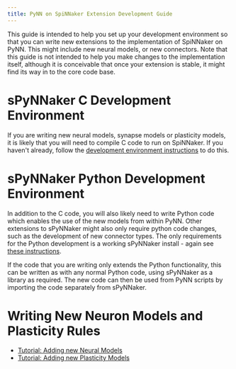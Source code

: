 ```yaml
---
title: PyNN on SpiNNaker Extension Development Guide
---
```


This guide is intended to help you set up your development environment so that you can write new extensions to the implementation of SpiNNaker on PyNN.  This might include new neural models, or new connectors.  Note that this guide is not intended to help you make changes to the implementation itself, although it is conceivable that once your extension is stable, it might find its way in to the core code base.

# sPyNNaker C Development Environment
If you are writing new neural models, synapse models or plasticity models, it is likely that you will need to compile C code to run on SpiNNaker.  If you haven't already, follow the [development environment instructions](devenv.html) to do this.

<!-- We'll need the following section again once the new release is out, but not right now.
1. Download the sPyNNaker source code as a [zip](https://github.com/SpiNNakerManchester/sPyNNaker/archive/4.0.0.zip) or [tar.gz](https://github.com/SpiNNakerManchester/sPyNNaker/archive/4.0.0.tar.gz)
1. Extract the code to the location of your choice.
1. Create a new environment variable ```NEURAL_MODELLING_DIRS``` which is set to the path of the ```neural_modelling``` subfolder of the extracted archive (note that in Windows, this should be the MinGW Posix path e.g. if you have extracted the archive to C:\sPyNNaker\, you should set the environment variable to /c/sPyNNaker/neural_modelling). -->

# sPyNNaker Python Development Environment
In addition to the C code, you will also likely need to write Python code which enables the use of the new models from within PyNN.  Other extensions to sPyNNaker might also only require python code changes, such as the development of new connector types.  The only requirements for the Python development is a working sPyNNaker install - again see [these instructions](devenv.html).

If the code that you are writing only extends the Python functionality, this can be written as with any normal Python code, using sPyNNaker as a library as required.  The new code can then be used from PyNN scripts by importing the code separately from sPyNNaker.

# Writing New Neuron Models and Plasticity Rules
* [Tutorial: Adding new Neural Models](LabsJune2017_NewNeuronModels-LabManual.pdf)
* [Tutorial: Adding new Plasticity Models](NewPlasticityRules-LabManual.pdf)
